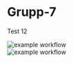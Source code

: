 # Grupp-7
Test 12

![example workflow](https://github.com/KorpenM/Grupp-7/actions/workflows/testing.yml/badge.svg)  
![example workflow](https://github.com/KorpenM/Grupp-7/actions/workflows/docker.yml/badge.svg)  